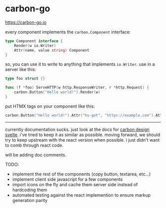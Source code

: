 # carbon-go

https://carbon-go.io

every component implements the `carbon.Component` interface:

```go
type Component interface {
	Render(w io.Writer)
	Attr(name, value string) Component
}
```

so, you can use it to write to anything that implements `io.Writer`. use in a server like this:

```go
type foo struct {}

func (f *foo) ServeHTTP(w http.ResponseWriter, r *http.Request) {
	carbon.Button("Hello world!").Render(w)
}
```

put HTMX tags on your component like this:

```go
carbon.Button("Hello world!").Attr("hx-get", "https://example.com").Attr("hx-swap", "outerHTML").Render(w)
```

---

currently documentation sucks. just look at the docs for [carbon design svelte](https://carbon-components-svelte.onrender.com/).
i've tried to keep it as similar as possible. moving forward,
we should try to keep upstream with the react version when possible. i just didn't want to comb through react code.


will be adding doc comments.

TODO:
- implement the rest of the components (copy button, textarea, etc...)
- implement client side javascript for a few components
- import icons on the fly and cache them server side instead of hardcoding them
- automated testing against the react implemention to ensure markup generation parity